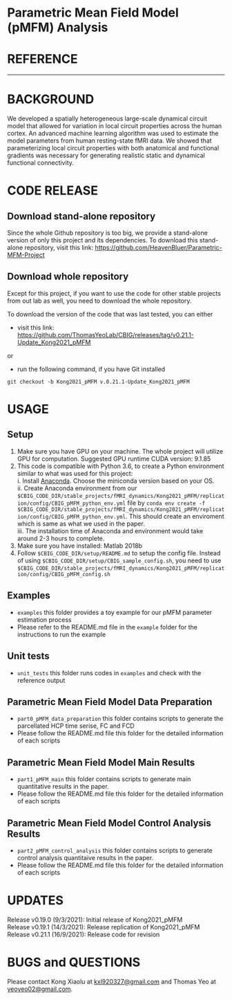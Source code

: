 # Parametric Mean Field Model (pMFM) Analysis
# REFERENCE
********
# BACKGROUND
We developed a spatially heterogeneous large-scale dynamical circuit model that allowed for variation in local circuit properties across the human cortex. An advanced machine learning algorithm was used to estimate the model parameters from human resting-state fMRI data. We showed that parameterizing local circuit properties with both anatomical and functional gradients was necessary for generating realistic static and dynamical functional connectivity.
# CODE RELEASE
## Download stand-alone repository
Since the whole Github repository is too big, we provide a stand-alone version of only this project and its dependencies. To download this stand-alone repository, visit this link: https://github.com/HeavenBluer/Parametric-MFM-Project

## Download whole repository
Except for this project, if you want to use the code for other stable projects from out lab as well, you need to download the whole repository.

To download the version of the code that was last tested, you can either

* visit this link: https://github.com/ThomasYeoLab/CBIG/releases/tag/v0.21.1-Update_Kong2021_pMFM

or

* run the following command, if you have Git installed

`git checkout -b Kong2021_pMFM v.0.21.1-Update_Kong2021_pMFM`

# USAGE
## Setup
1. Make sure you have GPU on your machine. The whole project will utilize GPU for computation. Suggested GPU runtime CUDA version: 9.1.85
2. This code is compatible with Python 3.6, to create a Python environment similar to what was used for this project:<br />
    i. Install [Anaconda](https://www.anaconda.com/products/individual#Downloads). Choose the miniconda version based on your OS.<br />
    ii. Create Anaconda environment from our `$CBIG_CODE_DIR/stable_projects/fMRI_dynamics/Kong2021_pMFM/replication/config/CBIG_pMFM_python_env.yml` file by `conda env create -f $CBIG_CODE_DIR/stable_projects/fMRI_dynamics/Kong2021_pMFM/replication/config/CBIG_pMFM_python_env.yml`. This should create an enviroment which is same as what we used in the paper.<br />
    iii. The installation time of Anaconda and environment would take around 2-3 hours to complete.<br />
3. Make sure you have installed: Matlab 2018b
4. Follow `$CBIG_CODE_DIR/setup/README.md` to setup the config file. Instead of using `$CBIG_CODE_DIR/setup/CBIG_sample_config.sh`, you need to use `$CBIG_CODE_DIR/stable_projects/fMRI_dynamics/Kong2021_pMFM/replication/config/CBIG_pMFM_config.sh`

## Examples
* `examples` this folder provides a toy example for our pMFM parameter estimation process
* Please refer to the README.md file in the `example` folder for the instructions to run the example

## Unit tests
* `unit_tests` this folder runs codes in `examples` and check with the reference output

## Parametric Mean Field Model Data Preparation
* `part0_pMFM_data_preparation` this folder contains scripts to generate the parcellated HCP time serise, FC and FCD
* Please follow the README.md file this folder for the detailed information of each scripts

## Parametric Mean Field Model Main Results
* `part1_pMFM_main` this folder contains scripts to generate main quantitative results in the paper.
* Please follow the README.md file this folder for the detailed information of each scripts

## Parametric Mean Field Model Control Analysis Results
* `part2_pMFM_control_analysis` this folder contains scripts to generate control analysis quantitaive results in the paper.
* Please follow the README.md file this folder for the detailed information of each scripts


# UPDATES
Release v0.19.0 (9/3/2021): Initial release of Kong2021_pMFM </br>
Release v0.19.1 (14/3/2021): Release replication of Kong2021_pMFM </br>
Release v0.21.1 (16/9/2021): Release code for revision

# BUGS and QUESTIONS
Please contact Kong Xiaolu at kxl920327@gmail.com and Thomas Yeo at yeoyeo02@gmail.com.
